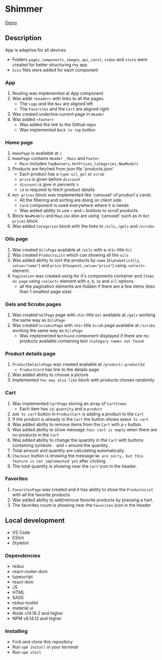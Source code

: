 # Shimmer

[Demo](https://vlasiuk-anatolii.github.io/shimmer/)

## Description
App is adaptive for all devices.

- Folders `pages`, `components`, `images`, `api`, `const`, `video` and `store` were created for better structuring my app
- `Scss` files were added for each component

### App
1. Routing was implemented at App component
1. Was adde `<header>` with links to all the pages
    - The `Logo` and the `Nav` are aligned left
    - The `Favorites` and the `Cart` are aligned right
1. Was created underline current page in `Header`
1. Was added `<footer>`
    - Was added the link to the Github repo
    - Was implemented `Back to top` button

### Home page
1. `HomePage` is available at `/` 
1. `HomePage` contains  `Header `, `Main` and `Footer`
    -  `Main` includes  `TopBanners`, `HotPrices`, `Categories`, `NewModels`
1. Products are fetched from json file 'products.json'
    -  Each product has a `type`: `oil`, `gel` or `scrub`
    - `price` is given before `discount`
    - `discount` is give in percents `%`
    - `id` is required to fetch product details
1. `Hot prices` block was implemented like 'carousel' of product`s cards
    -  All the filtering and sorting are doing on client side
    - `Card` component is used everywhere where it is needs
    -  Was added ability to use `<` and `>` buttons to scroll products.
1. Block `NewModels` and `MayLike` also are using 'carousel' such as in `Hot prices` block
1. Was added `Categories` block with the links to `/oils`, `/gels` and `/scrubs`. 

### Oils page
1. Was created `OilsPage` available at `/oils` with a `<h1>` title `Oil`
1. Was created `ProductsList` which can showing all the `oils`
1. Was added ability to sort the products by `name` (`Alphabetically`, `value="name"`) and `price` (`Cheapest`, `value="price"`) using `<select>` element.
1. `Pagination` was created using for it's components container and `Items on page` using `<select>` element with `4`, `8`, `16` and `all` options. 
    - all the pagination elements are hidden if there are a few items (less than 1 smallest page size)

### Gels and Scrubs pages
1. Was created `GelPage` page with `<h1>` title `Gel` available at `/gels` working the same way as `OilsPage`
1. Was created `ScrubssPage` with `<h1>` title `Scrub` page available at `/scrubs` working the same way as `OilsPage`
    - Was implemented `NotFound` component displayed if there are no products available containing text `<Category name> not found`

### Product details page
1. `ProductDetailsPage` was created available at `/product/:productId`
    - `ProductCard` has link to the details page
1. Was added ability to choose a picture
1. Implemented `You may also like` block with products chosen randomly

### Cart
1. Was implemented `CartPage` storing an array of `CartItems`
    - Each item has `id`, `quantity` and a `product`
1. `Add to cart` button in `ProductCart` is adding a product to the `Cart`
1. If the product is already in the `Cart` the button shows `Added to cart`
1. Was added ability to remove items from the `Cart` with a `x` button.
1. Was added ability to show message `Your cart is empty` when there are no products in the `Cart`
1. Was added ability to change the quantity in the `Cart` with buttons containing symbols `-` and `+` around the quantity.
1. Total amount and quantity are calculating automatically. 
1. `Checkout` button is showing the message `We are sorry, but this feature is not implemented yet` after clicking.
1. The total quantity is showing near the `Cart` icon in the header.

### Favorites
1. `FavoritesPage` was created and it has ability to show the `ProductsList` with all the favorite products
1. Was added ability to add/remove favorite products by pressing a hart.
1. The favorites count is showing near the `Favorites` icon in the header

## Local development
* VS Code
* ESlint
* Stylelint

### Dependencies
- redux
- react-router-dom
- typescript
- react-dom
- JS
- HTML
- SASS
- redux-toolkit
- material ui
- Node v14.18.2 and higher
- NPM v6.14.12 and higher

### Installing
* Fork and clone this repository
* Run `npm install` in your terminal
* Run `npm start`
